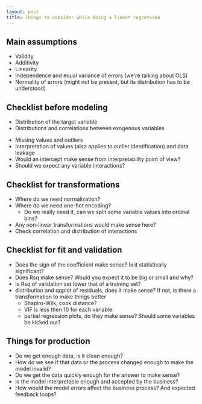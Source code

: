 ```yaml
---
layout: post
title: Things to consider while doing a linear regression
---
```


## Main assumptions

* Validity
* Additivity
* Linearity
* Independence and equal variance of errors (we're talking about OLS)
* Normality of errors (might not be present, but its distribution has to be understood)

## Checklist before modeling

* Distribution of the target variable
* Distributions and correlations between exogenous variables
<!--more-->
* Missing values and outliers
* Interpretation of values (also applies to outlier identification) and data leakage
* Would an intercept make sense from interpretability point of view?
* Should we expect any variable interactions?

## Checklist for transformations

* Where do we need normalization?
* Where do we need one-hot encoding?
  * Do we really need it, can we split some variable values into ordinal bins?
* Any non-linear transformations would make sense here?
* Check correlation and distribution of interactions


## Checklist for fit and validation

* Does the sign of the coefficient make sense? Is it statistically significant?
* Does Rsq make sense? Would you expect it to be big or small and why?
* Is Rsq of validation set lower that of a training set?
* distribution and qqplot of residuals, does it make sense? If not, is there a transformation to make things better
  * Shapiro-Wilk, cook distance?
  * VIF is less then 10 for each variable
  * partial regression plots, do they make sense? Should some variables be kicked out?

## Things for production

* Do we get enough data, is it clean enough?
* How do we see if that data or the process changed enough to make the model invalid?
* Do we get the data quickly enough for the answer to make sense?
* Is the model interpretable enough and accepted by the business?
* How would the model errors affect the business process? And expected feedback loops?